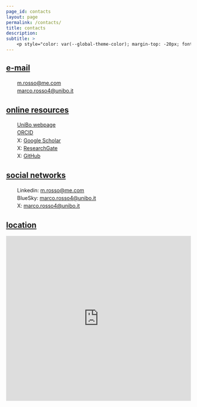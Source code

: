 ```yaml
---
page_id: contacts
layout: page
permalink: /contacts/
title: contacts
description:
subtitle: >
    <p style="color: var(--global-theme-color); margin-top: -20px; font-weight: normal;"><a href='https://marcorosso.com/it/contatti/'>contatti</a>&nbsp;|&nbsp;<a href='https://marcorosso.com/es/contactos/'>contactos</a></p>
---
```


<!-- e-mail -->
<!-- Section title toggle link with Font Awesome icons -->
<div class="projects">
  <a id="toggle-content-1" href="javascript:void(0);" onclick="toggleVisibility('content-1')">
    <h2 class="category"><i class="fa-solid fa-chevron-down fa-2xs"></i> e-mail </h2>
  </a>
</div>

<!-- e-mail section show by default -->
<div id="content-1" style="display: block;">

  <div style="margin: 0; padding: 0; position: relative;">
      <div style="display: inline-block; width: 25px; text-align: center; position: absolute; top: 0;">
          <i class="fa-regular fa-envelope" style="color: var(--global-theme-color);"></i>
      </div>
      <div style="display: inline-block; padding-left: 30px; line-height: 16pt;">
          <span><a href="mailto:m.rosso@me.com">m.rosso@me.com</a></span>
      </div>
  </div>
  <div style="margin: 0; padding: 0; position: relative;">
      <div style="display: inline-block; width: 25px; text-align: center; position: absolute; top: 0;">
          <i class="fa-solid fa-envelope" style="color: var(--global-theme-color);"></i>
      </div>
      <div style="display: inline-block; padding-left: 30px; line-height: 16pt;">
          <span><a href="mailto:marco.rosso4@unibo.it">marco.rosso4@unibo.it</a></span>
      </div>
  </div>

</div>
<!-- end -->

<!-- online resources -->
<!-- Section title toggle link with Font Awesome icons -->
<div class="projects">
  <a id="toggle-content-2" href="javascript:void(0);" onclick="toggleVisibility('content-2')">
    <h2 class="category"><i class="fa-solid fa-chevron-down fa-2xs"></i> online resources </h2>
  </a>
</div>

<!-- online resources section show by default -->
<div id="content-2" style="display: block;">

  <div style="margin: 0; padding: 0; position: relative;">
      <div style="display: inline-block; width: 25px; text-align: center; position: absolute; top: 0;">
          <i class="fa-solid fa-landmark" style="color:var(--global-theme-color);"></i>
      </div>
      <div style="display: inline-block; padding-left: 30px; line-height: 16pt;">
          <span><a href="https://www.unibo.it/sitoweb/marco.rosso4/en">UniBo webpage</a></span>
      </div>
  </div>
  <div style="margin: 0; padding: 0; position: relative;">
      <div style="display: inline-block; width: 25px; text-align: center; position: absolute; top: 0;">
          <i class="ai ai-orcid" style="color: var(--global-theme-color);"></i>
      </div>
      <div style="display: inline-block; padding-left: 30px; line-height: 16pt;">
          <span><a href="https://orcid.org/{{ site.orcid_id }}">ORCID</a></span>
      </div>
  </div>
  <div style="margin: 0; padding: 0; position: relative;">
      <div style="display: inline-block; width: 25px; text-align: center; position: absolute; top: 0;">
          <i class="ai ai-google-scholar" style="color: var(--global-theme-color);"></i>
      </div>
      <div style="display: inline-block; padding-left: 30px; line-height: 16pt;">
          <span>X: <a href="https://scholar.google.com/citations?user={{ site.scholar_userid }}">Google Scholar</a></span>
      </div>
  </div>
  <div style="margin: 0; padding: 0; position: relative;">
      <div style="display: inline-block; width: 25px; text-align: center; position: absolute; top: 0;">
          <i class="ai ai-researchgate" style="color: var(--global-theme-color);"></i>
      </div>
      <div style="display: inline-block; padding-left: 30px; line-height: 16pt;">
          <span>X: <a href="https://www.researchgate.net/profile/{{site.research_gate_profile}}/">ResearchGate</a></span>
      </div>
  </div>
  <div style="margin: 0; padding: 0; position: relative;">
      <div style="display: inline-block; width: 25px; text-align: center; position: absolute; top: 0;">
          <i class="fa-brands fa-github" style="color: var(--global-theme-color);"></i>
      </div>
      <div style="display: inline-block; padding-left: 30px; line-height: 16pt;">
          <span>X: <a href="https://github.com/{{ site.github_username }}">GitHub</a></span>
      </div>
  </div>
  
</div>
<!-- end -->

<!-- social networks -->
<!-- Section title toggle link with Font Awesome icons -->
<div class="projects">
  <a id="toggle-content-3" href="javascript:void(0);" onclick="toggleVisibility('content-3')">
    <h2 class="category"><i class="fa-solid fa-chevron-down fa-2xs"></i> social networks </h2>
  </a>
</div>

<!-- social networks section show by default -->
<div id="content-3" style="display: block;">

  <div style="margin: 0; padding: 0; position: relative;">
      <div style="display: inline-block; width: 25px; text-align: center; position: absolute; top: 0;">
          <i class="fa-regular fa-envelope" style="color: var(--global-theme-color);"></i>
      </div>
      <div style="display: inline-block; padding-left: 30px; line-height: 16pt;">
          <span>Linkedin: <a href="mailto:m.rosso@me.com">m.rosso@me.com</a></span>
      </div>
  </div>
  <div style="margin: 0; padding: 0; position: relative;">
      <div style="display: inline-block; width: 25px; text-align: center; position: absolute; top: 0;">
          <i class="fa-solid fa-envelope" style="color: var(--global-theme-color);"></i>
      </div>
      <div style="display: inline-block; padding-left: 30px; line-height: 16pt;">
          <span>BlueSky: <a href="mailto:marco.rosso4@unibo.it">marco.rosso4@unibo.it</a></span>
      </div>
  </div>
    <div style="margin: 0; padding: 0; position: relative;">
      <div style="display: inline-block; width: 25px; text-align: center; position: absolute; top: 0;">
          <i class="fa-solid fa-envelope" style="color: var(--global-theme-color);"></i>
      </div>
      <div style="display: inline-block; padding-left: 30px; line-height: 16pt;">
          <span>X: <a href="mailto:marco.rosso4@unibo.it">marco.rosso4@unibo.it</a></span>
      </div>
  </div>

</div>
<!-- end -->

<!-- location -->
<!-- Section title toggle link with Font Awesome icons -->
<div class="projects">
  <a id="toggle-content-4" href="javascript:void(0);" onclick="toggleVisibility('content-4')">
    <h2 class="category"><i class="fa-solid fa-chevron-down fa-2xs"></i> location </h2>
  </a>
</div>

<!-- location section show by default -->
<div id="content-4" style="display: block;">
    <div style="display: flex; justify-content: center;">
      <iframe src="https://www.google.com/maps/embed?pb=!1m18!1m12!1m3!1d5691.752434268042!2d11.352124100000001!3d44.4972031!2m3!1f0!2f0!3f0!3m2!1i1024!2i768!4f13.1!3m3!1m2!1s0x477fd4bb0ed9d74f%3A0x851bdc6a12c818e2!2sFaculty%20of%20Economics%20-%20University%20of%20Bologna!5e0!3m2!1sen!2sit!4v1745046255408!5m2!1sen!2sit" width="600" height="450" style="border:0;" allowfullscreen="" loading="lazy" referrerpolicy="no-referrer-when-downgrade"></iframe>
    </div>
</div>
<!-- end -->

<!-- Inline script -->
<script>
  // Toggle the visibility of the sections
  function toggleVisibility(id) {
    var content = document.getElementById(id);
    var toggleButton = document.getElementById('toggle-' + id).querySelector('i');
    
    if (content.style.display === "none") {
      content.style.display = "block";
      toggleButton.className = "fa-solid fa-chevron-down fa-2xs"; // Change to down icon
    } else {
      content.style.display = "none";
      toggleButton.className = "fa-solid fa-chevron-right fa-2xs"; // Change to right icon
    }
  }
</script>

<style>
  div.b {
    margin-top: 5px;
  }
</style>
